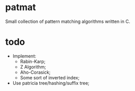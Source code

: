 # patmat
Small collection of pattern matching algorithms written in C.


# todo
- Implement: 
    - Rabin-Karp;
    - Z Algorithm;
    - Aho-Corasick;
    - Some sort of inverted index;
- Use patricia tree/hashing/suffix tree;
